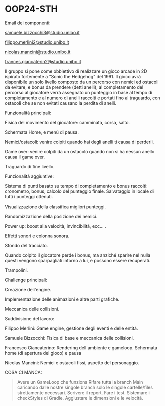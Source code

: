 # OOP24-STH
Email dei componenti:

samuele.bizzocchi3@studio.unibo.it

filippo.merlini2@studio.unibo.it

nicolas.mancini@studio.unibo.it

frances.giancaterin2@studio.unibo.it

Il gruppo si pone come obbiettivo di realizzare un gioco arcade in 2D ispirato fortemente a "Sonic the Hedgehog" del 1991. Il gioco avrà disponibile un solo livello composto da un percorso con nemici ed ostacoli da evitare, e bonus da prendere (detti anelli); al completamento del percorso al giocatore verrà assegnato un punteggio in base al tempo di completamento e al numero di anelli raccolti e portati fino al traguardo, con ostacoli che se non evitati causano la perdita di anelli.


Funzionalità principali:

Fisica del movimento del giocatore: camminata, corsa, salto.

Schermata Home, e menù di pausa.

Nemici/ostacoli: venire colpiti quando hai degli anelli ti causa di perderli.

Game over: venire colpiti da un ostacolo quando non si ha nessun anello causa il game over.

Traguardo di fine livello.



Funzionalità aggiuntive:

Sistema di punti basato su tempo di completamento e bonus raccolti: cronometro, bonus, calcolo del punteggio finale. Salvataggio in locale di tutti i punteggi ottenuti.

Visualizzazione della classifica migliori punteggi.

Randomizzazione della posizione dei nemici.

Power up: boost alla velocità, invincibilità, ecc… .

Effetti sonori e colonna sonora.

Sfondo del tracciato.

Quando colpito il giocatore perde i bonus, ma anziché sparire nel nulla questi vengono sparpagliati intorno a lui, e possono essere recuperati.

Trampolini.



Challenge principali:

Creazione dell'engine.

Implementazione delle animazioni e altre parti grafiche.

Meccanica delle collisioni.



Suddivisione del lavoro:

Filippo Merlini: Game engine, gestione degli eventi e delle entità.

Samuele Bizzocchi: Fisica di base e meccanica delle collisioni.

Francesco Giancaterino: Rendering dell'ambiente e gameloop. Schermata home (di apertura del gioco) e pausa

Nicolas Mancini: Nemici e ostacoli fissi, aspetto del personaggio.

COSA CI MANCA:
> Avere un GameLoop che funziona
> Rifare tutta la branch Main caricando dalle nostre singole branch solo le singole cartelle/files strettamente necessari.
> Scrivere il report.
> Fare i test.
> Sistemare i checkStyles di Gradle.
> Aggiustare le dimensioni e le velocità.



